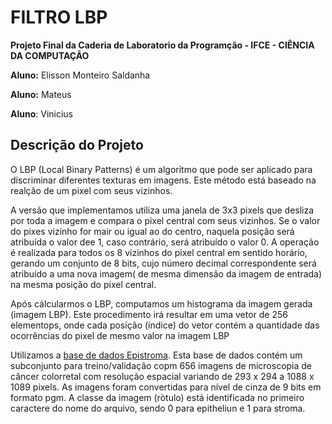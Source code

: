 # FILTRO LBP 
**Projeto Final da Caderia de Laboratorio da Programção - IFCE - CIÊNCIA DA COMPUTAÇÃO**

**Aluno:** Elisson Monteiro Saldanha

**Aluno:** Mateus 

**Aluno**: Vinicius

## Descrição do Projeto

O LBP (Local Binary Patterns) é um algoritmo que pode ser aplicado para discriminar diferentes texturas em imagens. Este método está baseado na realção de um pixel com seus vizinhos.

A versão que implementamos utiliza uma janela de 3x3 pixels que desliza por toda a imagem e compara o pixel central com seus vizinhos. Se o valor do pixes vizinho for mair ou igual ao do centro, naquela posição será atribuída o valor dee 1, caso contrário, será atribuído o valor 0. A operação é realizada para todos os 8 vizinhos do pixel central em sentido horário, gerando um conjunto de 8 bits, cujo número decimal correspondente será atribuído a uma nova imagem( de mesma dimensão da imagem de entrada) na mesma posição do pixel central.

Após cálcularmos o LBP, computamos um histograma da imagem gerada (imagem LBP). Este procedimento irá resultar em uma vetor de 256 elementops, onde cada posição (índice) do vetor contém a quantidade das ocorrências do pixel de mesmo valor na imagem LBP

Utilizamos a [base de dados Epistroma](http://fimm.webmicroscope.net). Esta base de dados contém um subconjunto para treino/validação copm 656 imagens de microscopia de câncer colorretal com resolução espacial variando de 293 x 294 a 1088 x 1089 pixels. As imagens foram convertidas para nível de cinza de 9 bits em formato pgm. A classe da imagem (ròtulo) está identificada no primeiro caractere do nome do arquivo, sendo 0 para epitheliun e 1 para stroma. 


